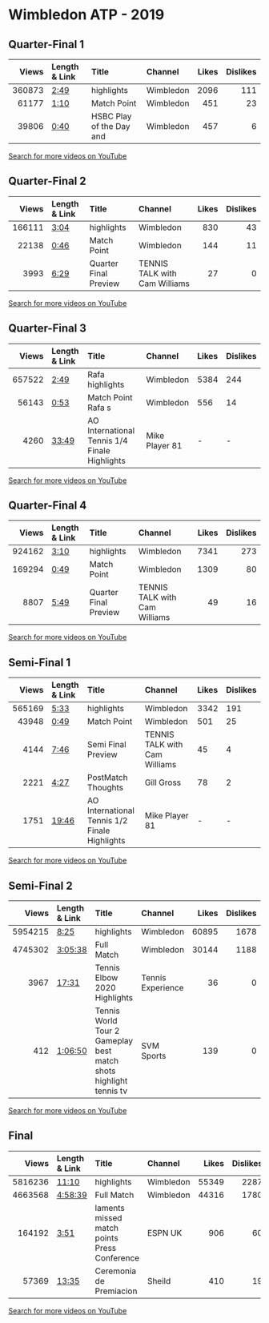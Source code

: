
# Wimbledon ATP - 2019
    
## Quarter-Final 1
|   Views | Length & Link                                       | Title                       | Channel   |   Likes |   Dislikes |
|--------:|:----------------------------------------------------|:----------------------------|:----------|--------:|-----------:|
|  360873 | [2:49](https://www.youtube.com/watch?v=6QiQa1rPuZ4) | highlights                  | Wimbledon |    2096 |        111 |
|   61177 | [1:10](https://www.youtube.com/watch?v=loNLoSHYiVc) | Match Point                 | Wimbledon |     451 |         23 |
|   39806 | [0:40](https://www.youtube.com/watch?v=838LL3fGphE) | HSBC Play of the Day    and | Wimbledon |     457 |          6 |

[Search for more videos on YouTube](https://www.youtube.com/results?search_query=%22wimbledon%22+%22Djokovic%22+%22Goffin%22+%222019%22+%22highlights%22)     

## Quarter-Final 2
|   Views | Length & Link                                       | Title                 | Channel                       |   Likes |   Dislikes |
|--------:|:----------------------------------------------------|:----------------------|:------------------------------|--------:|-----------:|
|  166111 | [3:04](https://www.youtube.com/watch?v=DJ8_PBNlIdI) | highlights            | Wimbledon                     |     830 |         43 |
|   22138 | [0:46](https://www.youtube.com/watch?v=y6vutzqr_i4) | Match Point           | Wimbledon                     |     144 |         11 |
|    3993 | [6:29](https://www.youtube.com/watch?v=pfYSRqgoN0s) | Quarter Final Preview | TENNIS TALK with Cam Williams |      27 |          0 |

[Search for more videos on YouTube](https://www.youtube.com/results?search_query=%22wimbledon%22+%22Agut%22+%22Pella%22+%222019%22+%22highlights%22)     

## Quarter-Final 3
|   Views | Length & Link                                        | Title                                                   | Channel        | Likes   | Dislikes   |
|--------:|:-----------------------------------------------------|:--------------------------------------------------------|:---------------|:--------|:-----------|
|  657522 | [2:49](https://www.youtube.com/watch?v=dcP2sRK0GHM)  | Rafa      highlights                                    | Wimbledon      | 5384    | 244        |
|   56143 | [0:53](https://www.youtube.com/watch?v=D5_SBtTZZgk)  | Match Point Rafa     s                                  | Wimbledon      | 556     | 14         |
|    4260 | [33:49](https://www.youtube.com/watch?v=4REOTFqJwm4) | AO International Tennis          1/4 Finale  Highlights | Mike Player 81 | -       | -          |

[Search for more videos on YouTube](https://www.youtube.com/results?search_query=%22wimbledon%22+%22Nadal%22+%22Querrey%22+%222019%22+%22highlights%22)     

## Quarter-Final 4
|   Views | Length & Link                                       | Title                 | Channel                       |   Likes |   Dislikes |
|--------:|:----------------------------------------------------|:----------------------|:------------------------------|--------:|-----------:|
|  924162 | [3:10](https://www.youtube.com/watch?v=0wDMB1twSJQ) | highlights            | Wimbledon                     |    7341 |        273 |
|  169294 | [0:49](https://www.youtube.com/watch?v=yYFdB8rO3CY) | Match Point           | Wimbledon                     |    1309 |         80 |
|    8807 | [5:49](https://www.youtube.com/watch?v=_6LhNkG6ZA4) | Quarter Final Preview | TENNIS TALK with Cam Williams |      49 |         16 |

[Search for more videos on YouTube](https://www.youtube.com/results?search_query=%22wimbledon%22+%22Federer%22+%22Nishikori%22+%222019%22+%22highlights%22)     

## Semi-Final 1
|   Views | Length & Link                                        | Title                                                  | Channel                       | Likes   | Dislikes   |
|--------:|:-----------------------------------------------------|:-------------------------------------------------------|:------------------------------|:--------|:-----------|
|  565169 | [5:33](https://www.youtube.com/watch?v=yYYbfyer6BY)  | highlights                                             | Wimbledon                     | 3342    | 191        |
|   43948 | [0:49](https://www.youtube.com/watch?v=ORO7f5Bi7Cc)  | Match Point                                            | Wimbledon                     | 501     | 25         |
|    4144 | [7:46](https://www.youtube.com/watch?v=9krcsTmXqAo)  | Semi Final Preview                                     | TENNIS TALK with Cam Williams | 45      | 4          |
|    2221 | [4:27](https://www.youtube.com/watch?v=CftcpY9ctlY)  | PostMatch Thoughts                                     | Gill Gross                    | 78      | 2          |
|    1751 | [19:46](https://www.youtube.com/watch?v=u7AW1N62oa0) | AO International Tennis         1/2 Finale  Highlights | Mike Player 81                | -       | -          |

[Search for more videos on YouTube](https://www.youtube.com/results?search_query=%22wimbledon%22+%22Djokovic%22+%22Agut%22+%222019%22+%22highlights%22)     

## Semi-Final 2
|   Views | Length & Link                                          | Title                                                             | Channel           |   Likes |   Dislikes |
|--------:|:-------------------------------------------------------|:------------------------------------------------------------------|:------------------|--------:|-----------:|
| 5954215 | [8:25](https://www.youtube.com/watch?v=J8__TwOgTY0)    | highlights                                                        | Wimbledon         |   60895 |       1678 |
| 4745302 | [3:05:38](https://www.youtube.com/watch?v=wZnCcqm_g-E) | Full Match                                                        | Wimbledon         |   30144 |       1188 |
|    3967 | [17:31](https://www.youtube.com/watch?v=RPZttTmlyZY)   | Tennis Elbow 2020      Highlights                                 | Tennis Experience |      36 |          0 |
|     412 | [1:06:50](https://www.youtube.com/watch?v=t2kb8VD33GY) | Tennis World Tour 2 Gameplay best match shots highlight tennis tv | SVM Sports        |     139 |          0 |

[Search for more videos on YouTube](https://www.youtube.com/results?search_query=%22wimbledon%22+%22Federer%22+%22Nadal%22+%222019%22+%22highlights%22)     

## Final
|   Views | Length & Link                                          | Title                                              | Channel   |   Likes |   Dislikes |
|--------:|:-------------------------------------------------------|:---------------------------------------------------|:----------|--------:|-----------:|
| 5816236 | [11:10](https://www.youtube.com/watch?v=mnLdAeSXZv0)   | highlights                                         | Wimbledon |   55349 |       2287 |
| 4663568 | [4:58:39](https://www.youtube.com/watch?v=TUikJi0Qhhw) | Full Match                                         | Wimbledon |   44316 |       1780 |
|  164192 | [3:51](https://www.youtube.com/watch?v=5bH8N9phK4Q)    | laments missed match points       Press Conference | ESPN UK   |     906 |         60 |
|   57369 | [13:35](https://www.youtube.com/watch?v=HlLp0bgwfD4)   | Ceremonia de Premiacion                            | Sheild    |     410 |         19 |

[Search for more videos on YouTube](https://www.youtube.com/results?search_query=%22wimbledon%22+%22Djokovic%22+%22Federer%22+%222019%22+%22highlights%22)     
